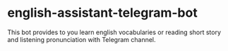 # english-assistant-telegram-bot
This bot provides to you learn english vocabularies or reading short story and listening pronunciation with Telegram channel.
